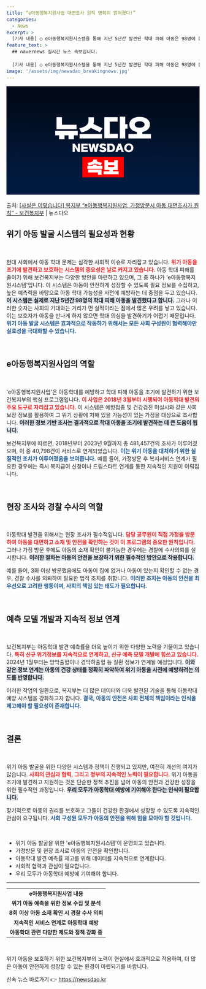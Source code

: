 ```yaml
---
title: “e아동행복지원사업 대면조사 원칙 명확히 밝혀졌다!”
categories:
  - News
excerpt: >
  [기사 내용] ○ e아동행복지원시스템을 통해 지난 5년간 발견된 학대 피해 아동은 98명에 불과하며, 보호자…
feature_text: >
  ## navernews 실시간 뉴스 속보입니다.

  [기사 내용] ○ e아동행복지원시스템을 통해 지난 5년간 발견된 학대 피해 아동은 98명에 불과하며, 보호자…
image: '/assets/img/newsdao_breakingnews.jpg'
---
```


![뉴스다오 속보](/assets/img/newsdao_breakingnews.jpg)

<p>출처: <a href="https://newsdao.kr/2591" rel="dofollow">[사실은 이렇습니다] 복지부 “e아동행복지원사업, 가정방문시 아동 대면조사가 원칙” - 보건복지부</a> | 뉴스다오</p>

<h2 data-ke-size="size26">위기 아동 발굴 시스템의 필요성과 현황</h2>

<p data-ke-size="size16">&nbsp;</p>

현대 사회에서 아동 학대 문제는 심각한 사회적 이슈로 자리잡고 있습니다. <b><span style="color: #ee2323;">위기 아동을 조기에 발견하고 보호하는 시스템의 중요성은 날로 커지고 있습니다.</span></b> 아동 학대 피해를 줄이기 위해 보건복지부는 다양한 방안을 마련하고 있으며, 그 중 하나가 'e아동행복지원시스템'입니다. 이 시스템은 아동이 안전하게 성장할 수 있도록 필요 정보를 수집하고, 높은 예측력을 바탕으로 아동 학대 가능성을 사전에 예방하는 데 중점을 두고 있습니다. <b><span style="background-color: #21538527;">이 시스템은 실제로 지난 5년간 98명의 학대 피해 아동을 발견했다고 합니다.</span></b> 그러나 이러한 숫자는 사회의 기대와는 거리가 먼 실적이라는 점에서 많은 우려를 낳고 있습니다. 이는 보호자가 아동을 만나게 하지 않으면 학대 의심을 발견하기가 어렵기 때문입니다. <b><span style="color: #1a5490;">위기 아동 발굴 시스템은 효과적으로 작동하기 위해서는 모든 사회 구성원이 협력해야만 실효성을 극대화할 수 있습니다.</span></b>

<p data-ke-size="size16">&nbsp;</p>

<h2 data-ke-size="size26">e아동행복지원사업의 역할</h2>

<p data-ke-size="size16">&nbsp;</p>

'e아동행복지원사업'은 아동학대를 예방하고 학대 피해 아동을 조기에 발견하기 위한 보건복지부의 핵심 프로그램입니다. <b><span style="color: #ee2323;">이 사업은 2018년 3월부터 시행되어 아동학대 발견의 주요 도구로 자리잡고 있습니다.</span></b> 이 시스템은 예방접종 및 건강검진 미실시와 같은 사회보장 정보를 활용하여 그 위기 상황에 처해 있을 가능성이 있는 가정을 대상으로 조사합니다. <b><span style="background-color: #21538527;">이러한 정보 기반 조사는 결과적으로 학대 아동을 조기에 발견하는 데 큰 도움이 됩니다.</span></b> 

보건복지부에 따르면, 2018년부터 2023년 9월까지 총 481,457건의 조사가 이루어졌으며, 이 중 40,798건이 서비스로 연계되었습니다. <b><span style="color: #1a5490;">이는 위기 아동을 대처하기 위한 실질적인 조치가 이루어졌음을 보여줍니다.</span></b> 예를 들어, 가정방문 후 복지서비스 연계가 필요한 경우에는 즉시 복지급여 신청이나 드림스타트 연계를 통한 지속적인 지원이 이뤄집니다.

<p data-ke-size="size16">&nbsp;</p>

<h2 data-ke-size="size26">현장 조사와 경찰 수사의 역할</h2>

<p data-ke-size="size16">&nbsp;</p>

아동학대 발견을 위해서는 현장 조사가 필수적입니다. <b><span style="color: #ee2323;">담당 공무원이 직접 가정을 방문하여 아동을 대면하고 소재 및 안전을 확인하는 것이 이 프로그램의 중요한 원칙입니다.</span></b> 그러나 가정 방문 후에도 아동의 소재 확인이 불가능한 경우에는 경찰에 수사의뢰를 실시합니다. <b><span style="background-color: #21538527;">이러한 절차는 아동의 안전을 보장하기 위한 필수적인 방안으로 작용합니다.</span></b>

예를 들어, 3회 이상 방문했음에도 아동이 집에 없거나 아동이 있는지 확인할 수 없는 경우, 경찰 수사를 의뢰하여 필요한 법적 조치를 취합니다. <b><span style="color: #1a5490;">이러한 조치는 아동의 안전을 최우선으로 고려한 행동이며, 사회의 책임 있는 태도가 필요합니다.</span></b>

<p data-ke-size="size16">&nbsp;</p>

<h2 data-ke-size="size26">예측 모델 개발과 지속적 정보 연계</h2>

<p data-ke-size="size16">&nbsp;</p>

보건복지부는 아동학대 발견 예측률을 더욱 높이기 위한 다양한 노력을 기울이고 있습니다. <b><span style="color: #ee2323;">특히 신규 위기정보를 지속적으로 연계하고, 신규 예측 모델 개발에 힘쓰고 있습니다.</span></b> 2024년 1월부터는 망막출혈이나 경막하출혈 등 질환 정보가 연계될 예정입니다. <b><span style="background-color: #21538527;">이와 같은 정보 연계는 아동의 건강 상태를 정확히 파악하여 위기 아동을 사전에 예방하려는 의도를 반영합니다.</span></b> 

이러한 작업의 일환으로, 복지부는 더 많은 데이터와 더욱 발전된 기술을 통해 아동학대 예방 시스템을 강화하고자 합니다. <b><span style="color: #1a5490;">결국, 아동의 안전은 사회 전체의 책임이라는 인식을 제고해야 할 필요성이 존재합니다.</span></b>

<p data-ke-size="size16">&nbsp;</p>

<h2 data-ke-size="size26">결론</h2>

<p data-ke-size="size16">&nbsp;</p>

위기 아동 발굴을 위한 다양한 시스템과 정책이 진행되고 있지만, 여전히 개선의 여지가 많습니다. <b><span style="color: #ee2323;">사회의 관심과 협력, 그리고 정부의 지속적인 노력이 필요합니다.</span></b> 위기 아동을 조기에 발견하고 지원하는 것은 단순한 정책 추진을 넘어 아동의 안전과 건강한 성장을 위한 필수적인 과정입니다. <b><span style="background-color: #21538527;">우리 모두가 아동학대 예방에 기여해야 한다는 인식이 필요합니다.</span></b>

장기적으로 아동의 권리를 보호하고 그들이 건강한 환경에서 성장할 수 있도록 지속적인 관심이 요구됩니다. <b><span style="color: #1a5490;">사회 구성원 모두가 아동의 안전을 위해 힘을 모아야 할 것입니다.</span></b>

<p data-ke-size="size16">&nbsp;</p>

<ul>
    <li>위기 아동 발굴을 위한 'e아동행복지원시스템'이 운영되고 있습니다.</li>
    <li>가정방문 및 현장 조사로 아동의 안전을 확인합니다.</li>
    <li>아동학대 발견 예측률 제고를 위해 데이터를 지속적으로 연계합니다.</li>
    <li>사회적 협력과 관심이 필요합니다.</li>
    <li>우리 모두가 아동학대 예방에 기여해야 합니다.</li>
</ul>

<hr>

<table style="width: 100%;">
    <tr>
        <td style="text-align: center; height: 17px;"><b>e아동행복지원사업 내용</b></td>
    </tr>
    <tr>
        <td style="text-align: center; height: 17px;"><b>위기 아동 예측을 위한 정보 수집 및 분석</b></td>
    </tr>
    <tr>
        <td style="text-align: center; height: 17px;"><b>8회 이상 아동 소재 확인 시 경찰 수사 의뢰</b></td>
    </tr>
    <tr>
        <td style="text-align: center; height: 17px;"><b>지속적인 서비스 연계로 아동학대 예방</b></td>
    </tr>
    <tr>
        <td style="text-align: center; height: 17px;"><b>아동학대 관련 다양한 제도와 정책 강화 중</b></td>
    </tr>
</table>

<p data-ke-size="size16">&nbsp;</p>

위기 아동을 보호하기 위한 보건복지부의 노력이 현실에서 효과적으로 작용하여, 더 많은 아동이 안전하게 성장할 수 있는 환경이 마련되기를 바랍니다. 

신속 뉴스 바로가기 👉 <a href="https://newsdao.kr" rel="dofollow">https://newsdao.kr</a>


